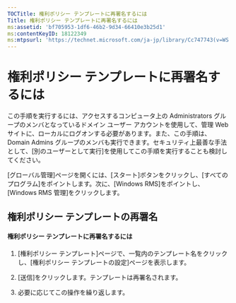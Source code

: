 ```yaml
---
TOCTitle: 権利ポリシー テンプレートに再署名するには
Title: 権利ポリシー テンプレートに再署名するには
ms:assetid: 'bf705953-1df6-46b2-9d34-66410e3b25d1'
ms:contentKeyID: 18122349
ms:mtpsurl: 'https://technet.microsoft.com/ja-jp/library/Cc747743(v=WS.10)'
---
```


権利ポリシー テンプレートに再署名するには
=========================================

この手順を実行するには、アクセスするコンピュータ上の Administrators グループのメンバとなっているドメイン ユーザー アカウントを使用して、管理 Web サイトに、ローカルにログオンする必要があります。また、この手順は、Domain Admins グループのメンバも実行できます。セキュリティ上最善な手法として、\[別のユーザーとして実行\]を使用してこの手順を実行することも検討してください。

\[グローバル管理\]ページを開くには、\[スタート\]ボタンをクリックし、\[すべてのプログラム\]をポイントします。次に、\[Windows RMS\]をポイントし、\[Windows RMS 管理\]をクリックします。

権利ポリシー テンプレートの再署名
---------------------------------

#### 権利ポリシー テンプレートに再署名するには

1.  \[権利ポリシー テンプレート\]ページで、一覧内のテンプレート名をクリックし、\[権利ポリシー テンプレートの設定\]ページを表示します。

2.  \[送信\]をクリックします。テンプレートは再署名されます。

3.  必要に応じてこの操作を繰り返します。
